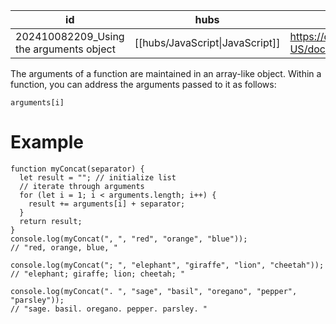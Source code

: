 
| id                                      | hubs                            | source                                                                                             |
| --------------------------------------- | ------------------------------- | -------------------------------------------------------------------------------------------------- |
| 202410082209_Using the arguments object | [[hubs/JavaScript\|JavaScript]] | https://developer.mozilla.org/en-US/docs/Web/JavaScript/Guide/Functions#using_the_arguments_object |
The arguments of a function are maintained in an array-like object. Within a function, you can address the arguments passed to it as follows:
```
arguments[i]
```
# Example
```
function myConcat(separator) {
  let result = ""; // initialize list
  // iterate through arguments
  for (let i = 1; i < arguments.length; i++) {
    result += arguments[i] + separator;
  }
  return result;
}
console.log(myConcat(", ", "red", "orange", "blue"));
// "red, orange, blue, "

console.log(myConcat("; ", "elephant", "giraffe", "lion", "cheetah"));
// "elephant; giraffe; lion; cheetah; "

console.log(myConcat(". ", "sage", "basil", "oregano", "pepper", "parsley"));
// "sage. basil. oregano. pepper. parsley. "

```